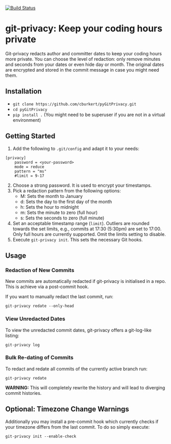 [![Build Status](https://travis-ci.org/cburkert/pyGitPrivacy.svg?branch=master)](https://travis-ci.org/cburkert/pyGitPrivacy)

# git-privacy: Keep your coding hours private

Git-privacy redacts author and committer dates to keep your coding hours more
private. You can choose the level of redaction: only remove minutes and seconds
from your dates or even hide day or month.
The original dates are encrypted and stored in the commit message in case you
might need them.


## Installation

+ `git clone https://github.com/cburkert/pyGitPrivacy.git`
+ `cd pyGitPrivacy`
+ `pip install .` (You might need to be superuser if you are not in a virtual environment)


## Getting Started

1. Add the following to `.git/config` and adapt it to your needs:

```
[privacy]
	password = <your-password>
	mode = reduce
	pattern = "ms"
	#limit = 9-17
```

2. Choose a strong password. It is used to encrypt your timestamps.
3. Pick a redaction pattern from the following options:
    + M: Sets the month to January
    + d: Sets the day to the first day of the month
    + h: Sets the hour to midnight
    + m: Sets the minute to zero (full hour)
    + s: Sets the seconds to zero (full minute)
4. Set an acceptable timestamp range (`limit`). Outliers are rounded towards
   the set limits, e.g., commits at 17:30 (5:30pm) are set to 17:00. Only full
   hours are currently supported. Omit the limits setting to disable.
5. Execute `git-privacy init`. This sets the necessary Git hooks.


## Usage

### Redaction of New Commits

New commits are automatically redacted if git-privacy is initialised in a repo.
This is achieve via a post-commit hook.

If you want to manually redact the last commit, run:

    git-privacy redate --only-head

### View Unredacted Dates

To view the unredacted commit dates, git-privacy offers a git-log-like listing:

    git-privacy log

### Bulk Re-dating of Commits

To redact and redate all commits of the currently active branch run:

    git-privacy redate

**WARNING:** This will completely rewrite the history and will lead to
diverging commit histories.


## Optional: Timezone Change Warnings

Additionally you may install a pre-commit hook which currently checks if your timezone differs from the last commit.
To do so simply execute:

    git-privacy init --enable-check

